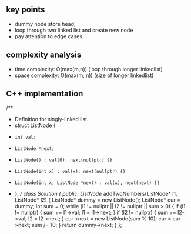 ## key points
- dummy node store head;
- loop through two linked list and create new node
- pay attention to edge cases

## complexity analysis
- time complexity: O(max(m,n)) (loop through longer linkedlist)
- space complexity: O(max(m, n)) (size of longer linkedlist)

## C++ implementation
/**
 * Definition for singly-linked list.
 * struct ListNode {
 *     int val;
 *     ListNode *next;
 *     ListNode() : val(0), next(nullptr) {}
 *     ListNode(int x) : val(x), next(nullptr) {}
 *     ListNode(int x, ListNode *next) : val(x), next(next) {}
 * };
 */
class Solution {
public:
    ListNode* addTwoNumbers(ListNode* l1, ListNode* l2) {
        ListNode* dummy = new ListNode();
        ListNode* cur = dummy;
        int sum = 0;
        while (l1 != nullptr || l2 != nullptr || sum > 0) {
            if (l1 != nullptr) {
                sum += l1->val;
                l1 = l1->next;
            }
            if (l2 != nullptr) {
                sum += l2->val;
                l2 = l2->next;
            }
            cur->next = new ListNode(sum % 10);
            cur = cur->next;
            sum /= 10;
        }
        return dummy->next;
    }
};
